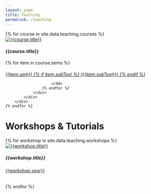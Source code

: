 ```yaml
---
layout: page
title: Teaching
permalink: /teaching
---
```


<div class="row courses">
    {% for course in site.data.teaching.courses %}
        <div class="teaching-card row">
            <div class="img-div-teaching col-sm-3">
                <a href="{{course.sems[0].page}}" target="_blank">
                    <img src="assets/{{ course.image }}" class="img-fluid" alt="{{course.title}}">
                </a>
            </div>
            <div class="content-div-teaching col-sm-9">
                <h4 class="card-title">{{course.title}}</h4>
                <div class="course-sems">
                    {% for item in course.sems %}
                        <h6 class="sem-item">
                            <a href="{{ item.page }}" target="_blank"> 
                            {{item.sem}} 
                            {% if item.subText %}
                                ({{item.subText}})
                            {% endif %}
                            </a>
                            
                        </h6> 
                    {% endfor %}
                </div>
            </div>
        </div>
    {% endfor %}
</div>

# Workshops & Tutorials

<div class="row workshops">
    {% for workshop in site.data.teaching.workshops %}
        <div class="teaching-card row">
            <div class="img-div-teaching col-sm-3">
                <a href="{{workshop.page}}" target="_blank"> <img src="assets/{{ workshop.image }}" class="card-img-top teaching-image" alt="{{workshop.title}}"></a>
            </div>
            <div class="content-div-teaching col-sm-9">
                <h5 class="card-title">{{workshop.title}}</h5>
                <h6><a href="{{ workshop.page }}" target="_blank"> {{workshop.year}} </a></h6>
            </div>
        </div>
    {% endfor %}
</div>
